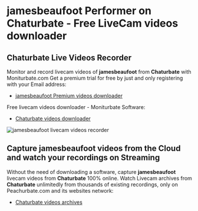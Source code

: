 # jamesbeaufoot Performer on Chaturbate - Free LiveCam videos downloader

## Chaturbate Live Videos Recorder

Monitor and record livecam videos of **jamesbeaufoot** from **Chaturbate** with Moniturbate.com
Get a premium trial for free by just and only registering with your Email address:
* [jamesbeaufoot Premium videos downloader](https://moniturbate.com/request-demo-licence-key.html)

Free livecam videos downloader - Moniturbate Software:
* [Chaturbate videos downloader](https://moniturbate.com/moniturbate-download-software.html)

![jamesbeaufoot livecam videos recorder](https://peachurnet.com/templates/moniturbate-software.png)


## Capture jamesbeaufoot videos from the Cloud and watch your recordings on Streaming

Without the need of downloading a software, capture **jamesbeaufoot** livecam videos from **Chaturbate** 100% online.
Watch Livecam archives from **Chaturbate** unlimitedly from thousands of existing recordings, only on Peachurbate.com and its websites network:
* [Chaturbate videos archives](https://peachurnet.com/)